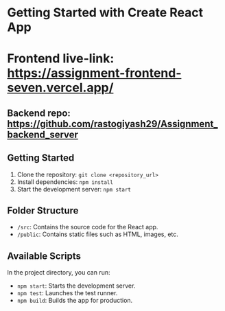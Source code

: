 # Getting Started with Create React App

# Frontend live-link: https://assignment-frontend-seven.vercel.app/
## Backend repo: https://github.com/rastogiyash29/Assignment_backend_server

## Getting Started

1. Clone the repository: `git clone <repository_url>`
2. Install dependencies: `npm install`
3. Start the development server: `npm start`

## Folder Structure

- `/src`: Contains the source code for the React app.
- `/public`: Contains static files such as HTML, images, etc.

## Available Scripts

In the project directory, you can run:

- `npm start`: Starts the development server.
- `npm test`: Launches the test runner.
- `npm build`: Builds the app for production.
